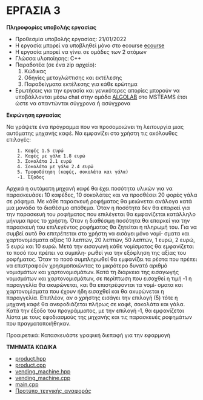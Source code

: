 # ΕΡΓΑΣΙΑ 3

**Πληροφορίες υποβολής εργασίας**
<br>

* Προθεσμία υποβολής εργασίας: 21/01/2022
* Η εργασία μπορεί να υποβληθεί μόνο στο ecourse [ecourse](https://ecourse.uoi.gr/course/view.php?id=1944)
* Η εργασία μπορεί να γίνει σε ομάδες των 2 ατόμων
* Γλώσσα υλοποίησης: C++
* Παραδοτέα (σε ένα zip αρχείο):
    1. Κώδικας
    2. Οδηγίες μεταγλώττισης και εκτέλεσης
    3. Παραδείγματα εκτέλεσης για κάθε ερώτημα
* Ερωτήσεις για την εργασία και γενικότερες απορίες μπορούν να υποβάλλονται μέσω chat
στην ομάδα [ALGOLAB](https://teams.microsoft.com/dl/launcher/launcher.html?url=%2F_%23%2Fl%2Fteam%2F19%3A-fnQq9RQJ8JSOscJkXcLWcOw6FErthoChW-UH4PAONY1%40thread.tacv2%2Fconversations%3FgroupId%3Dc3f45559-abd2-4e05-93a9-f5cc9dcc39ce%26tenantId%3D08bea52a-5ad3-4627-9549-5ff3a65676be&type=team&deeplinkId=c346cfc5-434e-48fe-8221-5be64a6811ac&directDl=true&msLaunch=true&enableMobilePage=true&suppressPrompt=true) στο MSTEAMS έτσι ώστε να απαντώνται σύγχρονα ή ασύγχρονα


**Εκφώνηση εργασίας**
<br>

Να γράψετε ένα πρόγραμμα που να προσομοιώνει τη λειτουργία μιας αυτόματης μηχανής
καφέ. Να εμφανίζει στο χρήστη τις ακόλουθες επιλογές:

```
    1. Καφές 1.5 ευρώ
    2. Καφές με γάλα 1.8 ευρώ
    3. Σοκολάτα 2.1 ευρώ
    4. Σοκολάτα με γάλα 2.4 ευρώ
    5. Τροφοδότηση (καφές, σοκολάτα και γάλα)
    ‐1. Έξοδος
```
Αρχικά η αυτόματη μηχανή καφέ θα έχει ποσότητα υλικών για να παρασκευάσει 10 καφέδες,
10 σοκολάτες και να προσθέσει 20 φορές γάλα σε ρόφημα. Με κάθε παρασκευή ροφήματος θα
μειώνεται ανάλογα κατά μια μονάδα το διαθέσιμο απόθεμα. Όταν η ποσότητα δεν θα επαρκεί
για την παρασκευή του ροφήματος που επιλέγεται θα εμφανίζεται κατάλληλο μήνυμα προς το
χρήστη. Όταν η διαθέσιμη ποσότητα θα επαρκεί για την παρασκευή του επιλεγέντος ροφήματος
θα ζητείται η πληρωμή του. Για να συμβεί αυτό θα επιτρέπεται στο χρήστη να εισάγει μόνο νομί‐
σματα και χαρτονομίσματα αξίας 10 λεπτών, 20 λεπτών, 50 λεπτών, 1 ευρώ, 2 ευρώ, 5 ευρώ και
10 ευρώ. Μετά την εισαγωγή κάθε νομίσματος θα εμφανίζεται το ποσό που πρέπει να συμπλη‐
ρωθεί για την εξόφληση της αξίας του ροφήματος. Όταν το ποσό συμπληρωθεί θα εμφανίζει τα
ρέστα που πρέπει να επιστραφούν χρησιμοποιώντας το μικρότερο δυνατό αριθμό νομισμάτων
και χαρτονομισμάτων. Κατά τη διάρκεια της εισαγωγής νομισμάτων και χαρτονομισμάτων, σε
περίπτωση που εισαχθεί η τιμή ‐1 η παραγγελία θα ακυρώνεται, και θα επιστρέφονται τα νομί‐
σματα και χαρτονομίσματα που έχουν ήδη εισαχθεί και θα ακυρώνεται η παραγγελία. Επιπλέον,
αν ο χρήστης εισάγει την επιλογή (5) τότε η μηχανή καφέ θα ανεφοδιάζεται πλήρως σε καφέ,
σοκολάτα και γάλα. Κατά την έξοδο του προγράμματος, με την επιλογή ‐1, θα εμφανίζεται λίστα
με τους εφοδιασμούς της μηχανής και τις παρασκευές ροφημάτων που πραγματοποιήθηκαν.


Προαιρετικά: Κατασκευάστε γραφική διεπαφή για την εφαρμογή


**ΤΜΗΜΑΤΑ ΚΩΔΙΚΑ**
<br>

* [product.hpp](product.hpp)
* [product.cpp](product.cpp)
* [vending_machine.hpp](vending_machine.hpp)
* [vending_machine.cpp](vending_machine.cpp)
* [main.cpp](main.cpp)
* [Προτύπο_τεχνικής_αναφοράς](techical_report.docx)